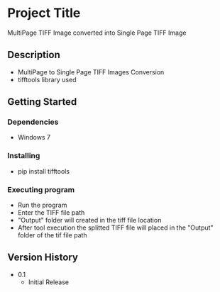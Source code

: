 # Project Title

MultiPage TIFF Image converted into Single Page TIFF Image

## Description

* MultiPage to Single Page TIFF Images Conversion
* tifftools library used

## Getting Started

### Dependencies

* Windows 7

### Installing

* pip install tifftools

### Executing program

* Run the program
* Enter the TIFF file path
* "Output" folder will created in the tiff file location
* After tool execution the splitted TIFF file will placed in the "Output" folder of the tif file path

## Version History

* 0.1
    * Initial Release

